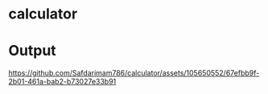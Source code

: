 # calculator

# Output



https://github.com/Safdarimam786/calculator/assets/105650552/67efbb9f-2b01-461a-bab2-b73027e33b91





